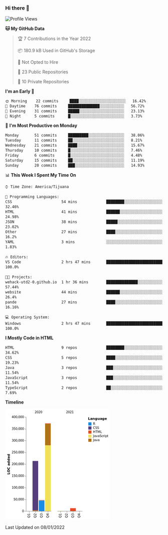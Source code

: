 ### Hi there 👋

<!--START_SECTION:waka-->
![Profile Views](http://img.shields.io/badge/Profile%20Views-0-blue)

**🐱 My GitHub Data** 

> 🏆 7 Contributions in the Year 2022
 > 
> 📦 180.9 kB Used in GitHub's Storage 
 > 
> 🚫 Not Opted to Hire
 > 
> 📜 23 Public Repositories 
 > 
> 🔑 10 Private Repositories  
 > 
**I'm an Early 🐤** 

```text
🌞 Morning    22 commits     ████░░░░░░░░░░░░░░░░░░░░░   16.42% 
🌆 Daytime    76 commits     ██████████████░░░░░░░░░░░   56.72% 
🌃 Evening    31 commits     █████░░░░░░░░░░░░░░░░░░░░   23.13% 
🌙 Night      5 commits      █░░░░░░░░░░░░░░░░░░░░░░░░   3.73%

```
📅 **I'm Most Productive on Monday** 

```text
Monday       51 commits     █████████░░░░░░░░░░░░░░░░   38.06% 
Tuesday      11 commits     ██░░░░░░░░░░░░░░░░░░░░░░░   8.21% 
Wednesday    21 commits     ████░░░░░░░░░░░░░░░░░░░░░   15.67% 
Thursday     10 commits     █░░░░░░░░░░░░░░░░░░░░░░░░   7.46% 
Friday       6 commits      █░░░░░░░░░░░░░░░░░░░░░░░░   4.48% 
Saturday     15 commits     ██░░░░░░░░░░░░░░░░░░░░░░░   11.19% 
Sunday       20 commits     ███░░░░░░░░░░░░░░░░░░░░░░   14.93%

```


📊 **This Week I Spent My Time On** 

```text
⌚︎ Time Zone: America/Tijuana

💬 Programming Languages: 
CSS                      54 mins             ████████░░░░░░░░░░░░░░░░░   32.46% 
HTML                     41 mins             ██████░░░░░░░░░░░░░░░░░░░   24.98% 
JSON                     38 mins             █████░░░░░░░░░░░░░░░░░░░░   23.02% 
Other                    27 mins             ████░░░░░░░░░░░░░░░░░░░░░   16.2% 
YAML                     3 mins              ░░░░░░░░░░░░░░░░░░░░░░░░░   1.83%

🔥 Editors: 
VS Code                  2 hrs 47 mins       █████████████████████████   100.0%

🐱‍💻 Projects: 
wehack-utd2-0.github.io  1 hr 36 mins        ██████████████░░░░░░░░░░░   57.44% 
website                  44 mins             ██████░░░░░░░░░░░░░░░░░░░   26.4% 
pande                    27 mins             ████░░░░░░░░░░░░░░░░░░░░░   16.16%

💻 Operating System: 
Windows                  2 hrs 47 mins       █████████████████████████   100.0%

```

**I Mostly Code in HTML** 

```text
HTML                     9 repos             ████████░░░░░░░░░░░░░░░░░   34.62% 
CSS                      5 repos             ████░░░░░░░░░░░░░░░░░░░░░   19.23% 
Java                     3 repos             ███░░░░░░░░░░░░░░░░░░░░░░   11.54% 
JavaScript               3 repos             ███░░░░░░░░░░░░░░░░░░░░░░   11.54% 
TypeScript               2 repos             ██░░░░░░░░░░░░░░░░░░░░░░░   7.69%

```


**Timeline**

![Chart not found](https://raw.githubusercontent.com/Aarushi-Pandey/Aarushi-Pandey/main/charts/bar_graph.png) 


 Last Updated on 08/01/2022
<!--END_SECTION:waka-->
